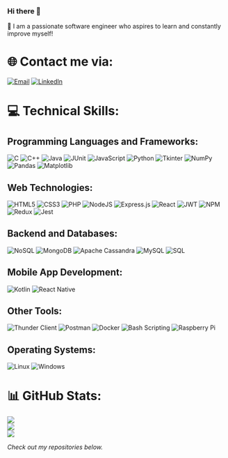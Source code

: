 ### Hi there 👋

🚀 I am a passionate software engineer who aspires to learn and constantly improve myself!

# 🌐 Contact me via:
[![Email](https://img.shields.io/badge/Email-%23D14836.svg?style=for-the-badge&logo=gmail&logoColor=white)](mailto:skanderoo123@gmail.com)
[![LinkedIn](https://img.shields.io/badge/LinkedIn-%230077B5.svg?style=for-the-badge&logo=linkedin&logoColor=white)](https://www.linkedin.com/in/skander-afi/)

# 💻 Technical Skills:

## Programming Languages and Frameworks:
![C](https://img.shields.io/badge/c-%2300599C.svg?style=for-the-badge&logo=c&logoColor=white) 
![C++](https://img.shields.io/badge/c++-%2300599C.svg?style=for-the-badge&logo=c%2B%2B&logoColor=white) 
![Java](https://img.shields.io/badge/java-%23ED8B00.svg?style=for-the-badge&logo=java&logoColor=white) 
![JUnit](https://img.shields.io/badge/JUnit-%23007ACC.svg?style=for-the-badge&logo=junit5&logoColor=white)
![JavaScript](https://img.shields.io/badge/javascript-%23323330.svg?style=for-the-badge&logo=javascript&logoColor=%23F7DF1E) 
![Python](https://img.shields.io/badge/python-%2314354C.svg?style=for-the-badge&logo=python&logoColor=white) 
![Tkinter](https://img.shields.io/badge/tkinter-%234B8BBE.svg?style=for-the-badge)
![NumPy](https://img.shields.io/badge/NumPy-%23013243.svg?style=for-the-badge&logo=numpy&logoColor=white) 
![Pandas](https://img.shields.io/badge/Pandas-%23150458.svg?style=for-the-badge&logo=pandas&logoColor=white)
![Matplotlib](https://img.shields.io/badge/Matplotlib-%2300768F.svg?style=for-the-badge&logo=python&logoColor=white)

## Web Technologies:
![HTML5](https://img.shields.io/badge/html5-%23E34F26.svg?style=for-the-badge&logo=html5&logoColor=white) 
![CSS3](https://img.shields.io/badge/css3-%231572B6.svg?style=for-the-badge&logo=css3&logoColor=white) 
![PHP](https://img.shields.io/badge/php-%23777BB4.svg?style=for-the-badge&logo=php&logoColor=white)
![NodeJS](https://img.shields.io/badge/node.js-6DA55F?style=for-the-badge&logo=node.js&logoColor=white) 
![Express.js](https://img.shields.io/badge/express.js-%23404d59.svg?style=for-the-badge&logo=express&logoColor=%2361DAFB) 
![React](https://img.shields.io/badge/react-%2320232a.svg?style=for-the-badge&logo=react&logoColor=%2361DAFB) 
![JWT](https://img.shields.io/badge/JWT-black?style=for-the-badge&logo=JSON%20web%20tokens) 
![NPM](https://img.shields.io/badge/NPM-%23000000.svg?style=for-the-badge&logo=npm&logoColor=white) 
![Redux](https://img.shields.io/badge/redux-%23593d88.svg?style=for-the-badge&logo=redux&logoColor=white) 
![Jest](https://img.shields.io/badge/jest-%23C21325.svg?style=for-the-badge&logo=jest&logoColor=white)

## Backend and Databases:
![NoSQL](https://img.shields.io/badge/NoSQL-003545?style=for-the-badge&logo=firebase&logoColor=white) 
![MongoDB](https://img.shields.io/badge/MongoDB-%234ea94b.svg?style=for-the-badge&logo=mongodb&logoColor=white) 
![Apache Cassandra](https://img.shields.io/badge/Apache%20Cassandra-%231287B0.svg?style=for-the-badge&logo=apache%20cassandra&logoColor=white) 
![MySQL](https://img.shields.io/badge/mysql-%2300f.svg?style=for-the-badge&logo=mysql&logoColor=white) 
![SQL](https://img.shields.io/badge/SQL-%2307405e.svg?style=for-the-badge&logo=sqlite&logoColor=white) 

## Mobile App Development:
![Kotlin](https://img.shields.io/badge/Kotlin-%230095D5.svg?style=for-the-badge&logo=kotlin&logoColor=white)
![React Native](https://img.shields.io/badge/React_Native-%2320232a.svg?style=for-the-badge&logo=react&logoColor=%2361DAFB)

## Other Tools:
![Thunder Client](https://img.shields.io/badge/Thunder%20Client-%23607C8E.svg?style=for-the-badge&logo=thunderclient&logoColor=white)
![Postman](https://img.shields.io/badge/Postman-FF6C37?style=for-the-badge&logo=postman&logoColor=white) 
![Docker](https://img.shields.io/badge/docker-%230db7ed.svg?style=for-the-badge&logo=docker&logoColor=white) 
![Bash Scripting](https://img.shields.io/badge/Bash-121011?style=for-the-badge&logo=gnu-bash&logoColor=white) 
![Raspberry Pi](https://img.shields.io/badge/Raspberry%20Pi-%23C51A4A.svg?style=for-the-badge&logo=raspberry%20pi&logoColor=white) 

## Operating Systems:
![Linux](https://img.shields.io/badge/linux-%231572B6.svg?style=for-the-badge&logo=linux&logoColor=white) 
![Windows](https://img.shields.io/badge/Windows-%230078D6.svg?style=for-the-badge&logo=windows&logoColor=white)

# 📊 GitHub Stats:
![](https://github-readme-stats.vercel.app/api?username=skan654&hide_border=false&include_all_commits=true&count_private=true)<br/>
![](https://github-readme-streak-stats.herokuapp.com/?user=skan654&hide_border=false)<br/>
![](https://github-readme-stats.vercel.app/api/top-langs/?username=skan654&hide_border=false&include_all_commits=true&count_private=true&layout=compact)


*Check out my repositories below.*

<!--
**skan654/skan654** is a ✨ _special_ ✨ repository because its `README.md` (this file) appears on your GitHub profile.

Here are some ideas to get you started:

- 🔭 I’m currently working on ...
- 🌱 I’m currently learning ...
- 👯 I’m looking to collaborate on ...
- 🤔 I’m looking for help with ...
- 💬 Ask me about ...
- 📫 How to reach me: ...
- 😄 Pronouns: ...
- ⚡ Fun fact: ...
-->
